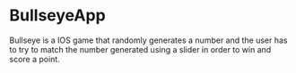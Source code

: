 # BullseyeApp
Bullseye is a IOS game that randomly generates a number and the user has to try to match the number generated using a slider in order to win and score a point.
